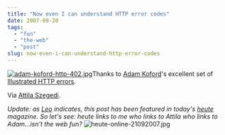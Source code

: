```yaml
---
title: "Now even I can understand HTTP error codes"
date: 2007-09-20
tags: 
  - "fun"
  - "the-web"
  - "post"
slug: now-even-i-can-understand-http-error-codes
---
```


[![adam-koford-http-402.jpg](http://codeconsult.ch/bertrand/archives/images/adam-koford-http-402.jpg)](http://www.flickr.com/photos/apelad/sets/72157594388426362/)Thanks to [Adam Koford](http://www.adamkoford.com/)'s excellent set of [Illustrated HTTP errors](http://www.flickr.com/photos/apelad/sets/72157594388426362/).

Via [Attila Szegedi](http://constc.blogspot.com/2007/09/laugh-out-loud-cats.html).

_Update: as [Leo](http://leo.buettiker.org/) indicates, this post has been featured in today's [heute](http://www.heute-online.ch/service/epaper) magazine. So let's see: heute links to me who links to Attila who links to Adam...isn't the web fun?_ ![heute-online-21092007.jpg](http://codeconsult.ch/bertrand/archives/images/heute-online-21092007.jpg)
